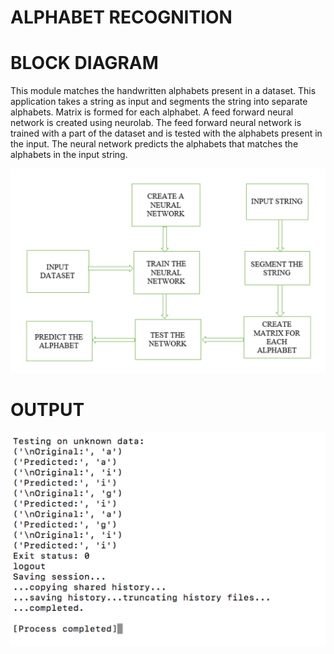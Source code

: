 # ALPHABET RECOGNITION

# BLOCK DIAGRAM

This module matches the handwritten alphabets present in a dataset. This application takes a string as input and segments the string into separate alphabets. Matrix is formed for each alphabet. A feed forward neural network is created using neurolab. 
The feed forward neural network is trained with a part of the dataset and is tested with the alphabets present in the input. 
The neural network predicts the alphabets that matches the alphabets in the input string.

![](module2block.png)

# OUTPUT

![](ocr2out.png)
